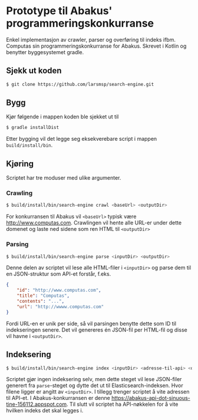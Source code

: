 # Prototype til Abakus' programmeringskonkurranse

Enkel implementasjon av crawler, parser og overføring til indeks ifbm. Computas sin programmeringskonkurranse for Abakus.
Skrevet i Kotlin og benytter byggesystemet gradle.

## Sjekk ut koden

```bash
$ git clone https://github.com/larsmsp/search-engine.git
```

## Bygg

Kjør følgende i mappen koden ble sjekket ut til 

```bash
$ gradle installDist
```

Etter bygging vil det legge seg eksekverebare script i
mappen `build/install/bin`.

## Kjøring

Scriptet har tre moduser med ulike argumenter.

### Crawling

```bash
$ build/install/bin/search-engine crawl <baseUrl> <outputDir>
```

For konkurransen til Abakus vil `<baseUrl>` typisk være http://www.computas.com. Crawlingen vil hente alle URL-er under dette
domenet og laste ned sidene som ren HTML til `<outputDir>`

### Parsing

```bash
$ build/install/bin/search-engine parse <inputDir> <outputDir>
```

Denne delen av scriptet vil lese alle HTML-filer i `<inputDir>` og parse dem til en JSON-struktur som API-et forstår, f.eks.

```json
{
    "id": "http://www.computas.com",
    "title": "Computas",
    "contents": "...",
    "url": "http://wwww.computas.com"
}
```

Fordi URL-en er unik per side, så vil parsingen benytte dette som ID til indekseringen senere.
Det vil genereres én JSON-fil per HTML-fil og disse vil havne i `<outputDir>`.

## Indeksering

```bash
$ build/install/bin/search-engine index <inputDir> <adresse-til-api> <din-api-nøkkel>
```

Scriptet gjør ingen indeksering selv, men dette steget vil lese JSON-filer generert fra `parse`-steget og dytte det ut til Elasticsearch-indeksen.
Hvor filene ligger er angitt av `<inputDir>`. I tillegg trenger scriptet å vite adressen til API-et. I Abakus-konkurransen er denne https://abakus-api-dot-sinuous-tine-156112.appspot.com.
Til slutt vil scriptet ha API-nøkkelen for å vite hvilken indeks det skal legges i.